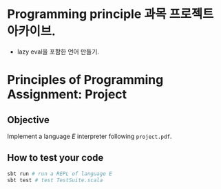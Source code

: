 # Programming principle 과목 프로젝트 아카이브.

- lazy eval을 포함한 언어 만들기.

# Principles of Programming Assignment: Project

## Objective

Implement a language _E_ interpreter following `project.pdf`.

## How to test your code

```bash
sbt run # run a REPL of language E
sbt test # test TestSuite.scala
```

